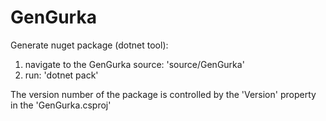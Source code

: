 # GenGurka

Generate nuget package (dotnet tool):

1. navigate to the GenGurka source: 'source/GenGurka'
1. run: 'dotnet pack'

The version number of the package is controlled by the 'Version' property in the 'GenGurka.csproj'


